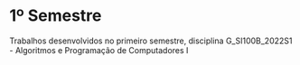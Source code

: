 # 1º Semestre
Trabalhos desenvolvidos no primeiro semestre, disciplina G_SI100B_2022S1 - Algoritmos e Programação de Computadores I
